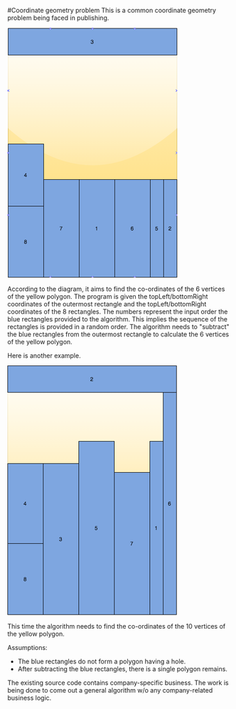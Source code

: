 #Coordinate geometry problem
This is a common coordinate geometry problem being faced in publishing.

![Alt text](https://github.com/jinilover/images/blob/master/Polygon1.png)

According to the diagram, it aims to find the co-ordinates of the 6 vertices of the yellow polygon.  The program is given the topLeft/bottomRight coordinates of the outermost rectangle and the topLeft/bottomRight coordinates of the 8 rectangles.  The numbers represent the input order the blue rectangles provided to the algorithm.  This implies the sequence of the rectangles is provided in a random order.  The algorithm needs to "subtract" the blue rectangles from the outermost rectangle to calculate the 6 vertices of the yellow polygon.

Here is another example.  

![Alt text](https://github.com/jinilover/images/blob/master/Polygon2.png)  

This time the algorithm needs to find the co-ordinates of the 10 vertices of the yellow polygon.

Assumptions:
* The blue rectangles do not form a polygon having a hole.
* After subtracting the blue rectangles, there is a single polygon remains.

The existing source code contains company-specific business.  The work is being done to come out a general algorithm w/o any company-related business logic.



